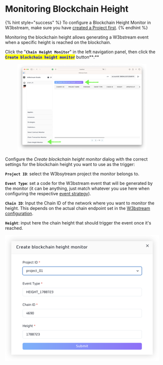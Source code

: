 # Monitoring Blockchain Height

{% hint style="success" %}
To configure a Blockchain Height Monitor in W3bstream, make sure you have [created a Project first](creating-projects.md).
{% endhint %}

Monitoring the blockchain height allows generating a W3bstream event when a specific height is reached on the blockchain.&#x20;

Click the "**`Chain Height Monitor`**" in the left navigation panel, then click the <mark style="color:blue;">**`Create blockchain height monitor`**</mark> button**:**

<figure><img src="../../.gitbook/assets/image (7) (4) (1).png" alt=""><figcaption></figcaption></figure>

Configure the _Create blockchain height_ _monitor_ dialog with the correct settings for the blockchain height you want to use as the trigger:

**`Project ID`**: select the W3bsytream project the monitor belongs to.

**`Event Type`**: set a code for the W3bstream event that will be generated by the monitor (it can be anything, just match whatever you use here when configuring the respective [event strategy](creating-strategies.md)).

**`Chain ID`**: Input the Chain ID of the network where you want to monitor the height. This depends on the actual chain endpoint set in the [W3bstream configuration](../../applets-development/configuring-w3bstream.md).

**`Height`**: input here the chain height that should trigger the event once it's reached.

![](<../../.gitbook/assets/image (5) (3) (1).png>)
